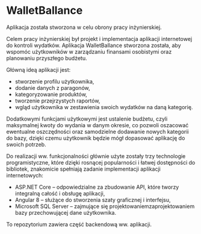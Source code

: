 # WalletBallance

Aplikacja została stworzona w celu obrony pracy inżynierskiej.

Celem pracy inżynierskiej był projekt i implementacja aplikacji internetowej do kontroli wydatków. Aplikacja WalletBallance stworzona została, aby wspomóc użytkowników w zarządzaniu finansami osobistymi oraz planowaniu przyszłego budżetu. 

Główną ideą aplikacji jest:
* stworzenie profilu użytkownika,
* dodanie danych z paragonów,
* kategoryzowanie produktów,
* tworzenie przejrzystych raportów,
* wgląd użytkownika w zestawienia swoich wydatków na daną kategorię.

Dodatkowymi funkcjami użytkowymi jest ustalenie budżetu, czyli maksymalnej kwoty do wydania w danym okresie, co pozwoli oszacować ewentualne oszczędności  oraz samodzielne dodawanie nowych kategorii do bazy, dzięki czemu użytkownik będzie mógł dopasować aplikację do swoich potrzeb.

Do realizacji ww. funkcjonalności głównie użyte zostały trzy technologie programistyczne, które dzięki rosnącej popularności i łatwej dostępności do bibliotek, znakomicie spełniają zadanie implementacji aplikacji internetowych:
* ASP.NET Core  – odpowiedzialne za zbudowanie API, które tworzy integralną całość i obsługę aplikacji,
* Angular 8 – służące do stworzenia szaty graficznej i interfejsu,
* Microsoft SQL Server – zajmujące się projektowaniemzaprojektowaniem bazy przechowującej dane użytkownika.

To repozytorium zawiera część backendową ww. aplikacji.
